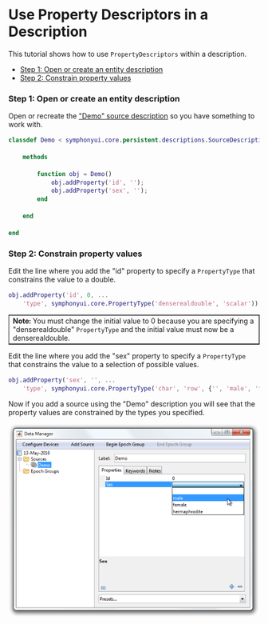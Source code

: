 # Use Property Descriptors in a Description

This tutorial shows how to use `PropertyDescriptors` within a description.

- [Step 1: Open or create an entity description](#step-1-open-or-create-an-entity-description)
- [Step 2: Constrain property values](#step-2-constrain-property-values)

### Step 1: Open or create an entity description
Open or recreate the ["Demo" source description](Write-an-Entity-Description.md) so you have something to work with.

```matlab
classdef Demo < symphonyui.core.persistent.descriptions.SourceDescription

    methods

        function obj = Demo()
            obj.addProperty('id', '');
            obj.addProperty('sex', '');
        end

    end

end
```

### Step 2: Constrain property values
Edit the line where you add the "id" property to specify a `PropertyType` that constrains the value to a double.

```matlab
obj.addProperty('id', 0, ...
    'type', symphonyui.core.PropertyType('denserealdouble', 'scalar'));
```

<table cellspacing="0" class="note" summary="Note" cellpadding="5" border="1"><tbody><tr width="90%"><td>
<b>Note:</b> You must change the initial value to 0 because you are specifying a "denserealdouble" <code>PropertyType</code> and the initial value must now be a denserealdouble.
</td></tr></tbody></table>

Edit the line where you add the "sex" property to specify a `PropertyType` that constrains the value to a selection of possible values.

```matlab
obj.addProperty('sex', '', ...
    'type', symphonyui.core.PropertyType('char', 'row', {'', 'male', 'female', 'hermaphrodite'}));
```

Now if you add a source using the "Demo" description you will see that the property values are constrained by the types you specified.

![constrained](images/use-property-descriptors-in-a-description/constrained.png)
